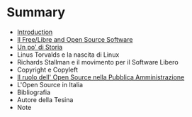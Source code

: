 # Summary

* [Introduction](README.md)
* [Il Free/Libre and Open Source Software](chapter1.md)
* [Un po' di Storia](un-po-di-storia.md)
* Linus Torvalds e la nascita di Linux
* Richards Stallman e il movimento per il Software Libero
* Copyright e Copyleft
* [Il ruolo dell' Open Source nella Pubblica Amministrazione](il-ruolo-dellopen-source-nella-pubblica-amministrazione.md)
* L'Open Source in Italia
* Bibliografia
* Autore della Tesina
* Note


